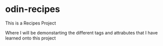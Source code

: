 # odin-recipes
This is a Recipes Project

Where I will be demonstarting the different tags and
attrabutes that I have learned onto this project
